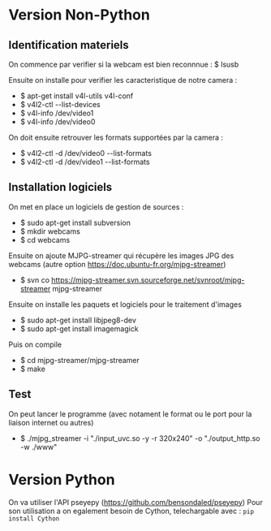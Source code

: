 # Version Non-Python

## Identification materiels

On commence par verifier si la webcam est bien reconnnue : $ lsusb

Ensuite on installe pour verifier les caracteristique de notre camera :

- $ apt-get install v4l-utils v4l-conf
- $ v4l2-ctl --list-devices
- $ v4l-info /dev/video1
- $ v4l-info /dev/video0

On doit ensuite retrouver les formats supportées par la camera :

- $ v4l2-ctl -d /dev/video0 --list-formats
- $ v4l2-ctl -d /dev/video1 --list-formats

## Installation logiciels

On met en place un logiciels de gestion de sources :

- $ sudo apt-get install subversion
- $ mkdir webcams
- $ cd webcams

Ensuite on ajoute MJPG-streamer qui récupère les images JPG des webcams (autre option <https://doc.ubuntu-fr.org/mjpg-streamer>)

- $ svn co <https://mjpg-streamer.svn.sourceforge.net/svnroot/mjpg-streamer> mjpg-streamer

Ensuite on installe les paquets et logiciels pour le traitement d'images

- $ sudo apt-get install libjpeg8-dev
- $ sudo apt-get install imagemagick

Puis on compile

- $ cd mjpg-streamer/mjpg-streamer
- $ make

## Test

On peut lancer le programme (avec notament le format ou le port pour la liaison internet ou autres)

- $ ./mjpg_streamer -i "./input_uvc.so -y -r 320x240" -o "./output_http.so -w ./www"

# Version Python

On va utiliser l'API pseyepy (<https://github.com/bensondaled/pseyepy>)
Pour son utilisation a on egalement besoin de Cython, telechargable avec : `pip install Cython`
